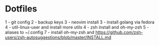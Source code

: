 # Dotfiles

1 - git config
2 - backup keys
3 - neovim install
3 - install golang via fedora
4 - util-linux-user and install more utils
4 - zsh install and oh-my-zsh
5 - aliases to ~/.config
7 - install oh-my-zsh and https://github.com/zsh-users/zsh-autosuggestions/blob/master/INSTALL.md
